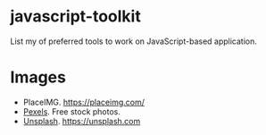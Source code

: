 # javascript-toolkit
List my of preferred tools to work on JavaScript-based application.

# Images

- PlaceIMG. https://placeimg.com/
- [Pexels](https://www.pexels.com/). Free stock photos.
- [Unsplash](https://unsplash.com). https://unsplash.com
